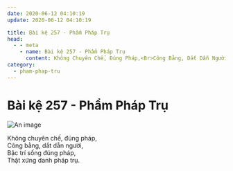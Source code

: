 ```yaml
---
date: 2020-06-12 04:10:19
update: 2020-06-12 04:10:19

title: Bài kệ 257 - Phẩm Pháp Trụ
head:
  - - meta
    - name: Bài kệ 257 - Phẩm Pháp Trụ
      content: Không Chuyên Chế, Đúng Pháp,<Br>Công Bằng, Dắt Dẫn Người,<Br>Bậc Trí Sống Đúng Pháp,<Br>Thật Xứng Danh Pháp Trụ.<Br>
category:
  - pham-phap-tru
---
```


# Bài kệ 257 - Phẩm Pháp Trụ

![An image](/img/pham-phap-tru/pham-phap-tru-257.jpg)

Không chuyên chế, đúng pháp,<br>Công bằng, dắt dẫn người,<br>Bậc trí sống đúng pháp,<br>Thật xứng danh pháp trụ.<br>
